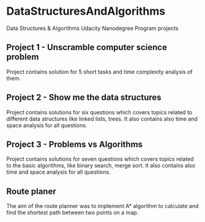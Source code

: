 # DataStructuresAndAlgorithms
Data Structures &amp; Algorithms Udacity Nanodegree Program projects


## Project 1 - Unscramble computer science problem
Project contains solution for 5 short tasks and time complexity analysis of them.

## Project 2 - Show me the data structures
Project contains solutions for six questions which covers topics related to different data
structures like linked lists, trees. It also contains also time and space analysis
for all questions.

## Project 3 - Problems vs Algorithms
Project contains solutions for seven questions which covers topics related to the basic
algorithms, like binary search, merge sort. It also contains also time and space analysis
for all questions.

## Route planer
The aim of the route planner was to implement A* algorithm to calculate and find the
shortest path between two points on a map.
